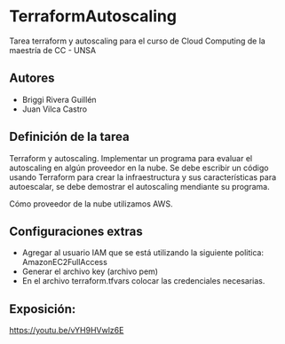 # TerraformAutoscaling
Tarea terraform y autoscaling para el curso de Cloud Computing de la maestría de CC - UNSA 

## Autores
- Briggi Rivera Guillén
- Juan Vilca Castro

## Definición de la tarea
Terraform y autoscaling. Implementar un programa para evaluar el autoscaling en algún proveedor en la nube. Se debe escribir un código usando Terraform para crear la infraestructura y sus características para autoescalar, se debe demostrar el autoscaling mendiante su programa.

Cómo proveedor de la nube utilizamos AWS.

## Configuraciones extras
- Agregar al usuario IAM que se está utilizando la siguiente politica: AmazonEC2FullAccess
- Generar el archivo key (archivo pem) 
- En el archivo terraform.tfvars colocar las credenciales necesarias.

## Exposición:
https://youtu.be/vYH9HVwlz6E